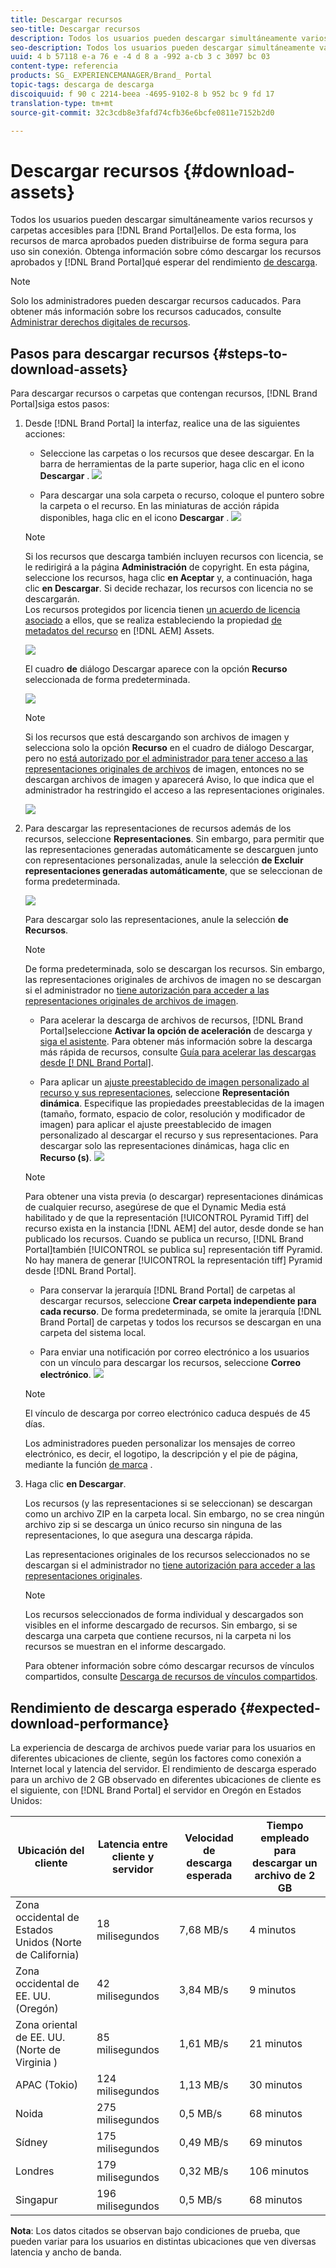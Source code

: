 ```yaml
---
title: Descargar recursos
seo-title: Descargar recursos
description: Todos los usuarios pueden descargar simultáneamente varios recursos y carpetas accesibles para ellos. De esta forma, los recursos de marca aprobados pueden distribuirse de forma segura para uso sin conexión.
seo-description: Todos los usuarios pueden descargar simultáneamente varios recursos y carpetas accesibles para ellos. De esta forma, los recursos de marca aprobados pueden distribuirse de forma segura para uso sin conexión.
uuid: 4 b 57118 e-a 76 e -4 d 8 a -992 a-cb 3 c 3097 bc 03
content-type: referencia
products: SG_ EXPERIENCEMANAGER/Brand_ Portal
topic-tags: descarga de descarga
discoiquuid: f 90 c 2214-beea -4695-9102-8 b 952 bc 9 fd 17
translation-type: tm+mt
source-git-commit: 32c3cdb8e3fafd74cfb36e6bcfe0811e7152b2d0

---
```



# Descargar recursos {#download-assets}

Todos los usuarios pueden descargar simultáneamente varios recursos y carpetas accesibles para [!DNL Brand Portal]ellos. De esta forma, los recursos de marca aprobados pueden distribuirse de forma segura para uso sin conexión. Obtenga información sobre cómo descargar los recursos aprobados y [!DNL Brand Portal]qué esperar del rendimiento [de descarga](../using/brand-portal-download-users.md#main-pars-header).

>[!NOTE]
>
>Solo los administradores pueden descargar recursos caducados. Para obtener más información sobre los recursos caducados, consulte [Administrar derechos digitales de recursos](../using/manage-digital-rights-of-assets.md).

## Pasos para descargar recursos {#steps-to-download-assets}

Para descargar recursos o carpetas que contengan recursos, [!DNL Brand Portal]siga estos pasos:

1. Desde [!DNL Brand Portal] la interfaz, realice una de las siguientes acciones:

   * Seleccione las carpetas o los recursos que desee descargar. En la barra de herramientas de la parte superior, haga clic en el icono **Descargar** .
   ![](assets/downloadassets-1.png)

   * Para descargar una sola carpeta o recurso, coloque el puntero sobre la carpeta o el recurso. En las miniaturas de acción rápida disponibles, haga clic en el icono **Descargar** .
   ![](assets/downloadsingleasset-1.png)

   >[!NOTE]
   >
   >Si los recursos que descarga también incluyen recursos con licencia, se le redirigirá a la página **Administración** de copyright. En esta página, seleccione los recursos, haga clic **en Aceptar** y, a continuación, haga clic **en Descargar**. Si decide rechazar, los recursos con licencia no se descargarán.\
   >Los recursos protegidos por licencia tienen [un acuerdo de licencia asociado](https://helpx.adobe.com/experience-manager/6-5/assets/using/drm.html#DigitalRightsManagementinAssets) a ellos, que se realiza estableciendo la propiedad [de metadatos del recurso](https://helpx.adobe.com/experience-manager/6-5/assets/using/drm.html#DigitalRightsManagementinAssets) en [!DNL AEM] Assets.

   ![](assets/licensed-asset-download-1.png)

   El cuadro **de** diálogo Descargar aparece con la opción **Recurso** seleccionada de forma predeterminada.

   ![](assets/donload-assets-dialog-1.png)

   >[!NOTE]
   >
   >Si los recursos que está descargando son archivos de imagen y selecciona solo la opción **Recurso** en el cuadro de diálogo Descargar, pero no [está autorizado por el administrador para tener acceso a las representaciones originales de archivos](../using/brand-portal-adding-users.md#main-pars-procedure-202029708) de imagen, entonces no se descargan archivos de imagen y aparecerá Aviso, lo que indica que el administrador ha restringido el acceso a las representaciones originales.

   ![](assets/restrictaccess-note.png)

2. Para descargar las representaciones de recursos además de los recursos, seleccione **Representaciones**. Sin embargo, para permitir que las representaciones generadas automáticamente se descarguen junto con representaciones personalizadas, anule la selección **de Excluir representaciones generadas automáticamente**, que se seleccionan de forma predeterminada.

   ![](assets/exclude-auto-renditions.png)

   Para descargar solo las representaciones, anule la selección **de Recursos**.

   >[!NOTE]
   >
   >De forma predeterminada, solo se descargan los recursos. Sin embargo, las representaciones originales de archivos de imagen no se descargan si el administrador no [tiene autorización para acceder a las representaciones originales de archivos de imagen](../using/brand-portal-adding-users.md#main-pars-procedure-202029708).

   * Para acelerar la descarga de archivos de recursos, [!DNL Brand Portal]seleccione **Activar la opción de aceleración** de descarga y [siga el asistente](../using/accelerated-download.md#main-pars-header-405749062). Para obtener más información sobre la descarga más rápida de recursos, consulte [Guía para acelerar las descargas desde [! DNL Brand Portal]](../using/accelerated-download.md).

   * Para aplicar un [ajuste preestablecido de imagen personalizado al recurso y sus representaciones](../using/brand-portal-image-presets.md#applyimagepresetswhendownloadingimages), seleccione **Representación dinámica**. Especifique las propiedades preestablecidas de la imagen (tamaño, formato, espacio de color, resolución y modificador de imagen) para aplicar el ajuste preestablecido de imagen personalizado al descargar el recurso y sus representaciones. Para descargar solo las representaciones dinámicas, haga clic en **Recurso (s)**.
   ![](assets/dynamic-renditions.png)

   >[!NOTE]
   >
   >Para obtener una vista previa (o descargar) representaciones dinámicas de cualquier recurso, asegúrese de que el Dynamic Media está habilitado y de que la representación [!UICONTROL Pyramid Tiff] del recurso exista en la instancia [!DNL AEM] del autor, desde donde se han publicado los recursos. Cuando se publica un recurso, [!DNL Brand Portal]también [!UICONTROL se publica su] representación tiff Pyramid. No hay manera de generar [!UICONTROL la representación tiff] Pyramid desde [!DNL Brand Portal].

   * Para conservar la jerarquía [!DNL Brand Portal] de carpetas al descargar recursos, seleccione **Crear carpeta independiente para cada recurso**. De forma predeterminada, se omite la jerarquía [!DNL Brand Portal] de carpetas y todos los recursos se descargan en una carpeta del sistema local.

   * Para enviar una notificación por correo electrónico a los usuarios con un vínculo para descargar los recursos, seleccione **Correo electrónico**.
   ![](assets/download-link.png)

   >[!NOTE]
   >
   >El vínculo de descarga por correo electrónico caduca después de 45 días.
   >
   >Los administradores pueden personalizar los mensajes de correo electrónico, es decir, el logotipo, la descripción y el pie de página, mediante la función [de marca](../using/brand-portal-branding.md) .

3. Haga clic **en Descargar**.

   Los recursos (y las representaciones si se seleccionan) se descargan como un archivo ZIP en la carpeta local. Sin embargo, no se crea ningún archivo zip si se descarga un único recurso sin ninguna de las representaciones, lo que asegura una descarga rápida.

   Las representaciones originales de los recursos seleccionados no se descargan si el administrador no [tiene autorización para acceder a las representaciones originales](../using/brand-portal-adding-users.md#main-pars-procedure-202029708).

   >[!NOTE]
   >
   >Los recursos seleccionados de forma individual y descargados son visibles en el informe descargado de recursos. Sin embargo, si se descarga una carpeta que contiene recursos, ni la carpeta ni los recursos se muestran en el informe descargado.

   Para obtener información sobre cómo descargar recursos de vínculos compartidos, consulte [Descarga de recursos de vínculos compartidos](../using/brand-portal-link-share.md#main-pars-header-1703469193).

## Rendimiento de descarga esperado {#expected-download-performance}

La experiencia de descarga de archivos puede variar para los usuarios en diferentes ubicaciones de cliente, según los factores como conexión a Internet local y latencia del servidor. El rendimiento de descarga esperado para un archivo de 2 GB observado en diferentes ubicaciones de cliente es el siguiente, con [!DNL Brand Portal] el servidor en Oregón en Estados Unidos:

| Ubicación del cliente | Latencia entre cliente y servidor | Velocidad de descarga esperada | Tiempo empleado para descargar un archivo de 2 GB |
|-------------------------|-----------------------------------|-------------------------|------------------------------------|
| Zona occidental de Estados Unidos (Norte de California) | 18 milisegundos | 7,68 MB/s | 4 minutos |
| Zona occidental de EE. UU. (Oregón) | 42 milisegundos | 3,84 MB/s | 9 minutos |
| Zona oriental de EE. UU. (Norte de Virginia ) | 85 milisegundos | 1,61 MB/s | 21 minutos |
| APAC (Tokio) | 124 milisegundos | 1,13 MB/s | 30 minutos |
| Noida | 275 milisegundos | 0,5 MB/s | 68 minutos |
| Sídney | 175 milisegundos | 0,49 MB/s | 69 minutos |
| Londres | 179 milisegundos | 0,32 MB/s | 106 minutos |
| Singapur | 196 milisegundos | 0,5 MB/s | 68 minutos |

**Nota**: Los datos citados se observan bajo condiciones de prueba, que pueden variar para los usuarios en distintas ubicaciones que ven diversas latencia y ancho de banda.
